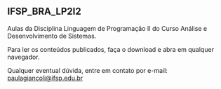 ## IFSP_BRA_LP2I2

Aulas da Disciplina Linguagem de Programação II do Curso Análise e Desenvolvimento de Sistemas.  

Para ler os conteúdos publicados, faça o download e abra em qualquer navegador.

Qualquer eventual dúvida, entre em contato por e-mail: paulagiancoli@ifsp.edu.br
